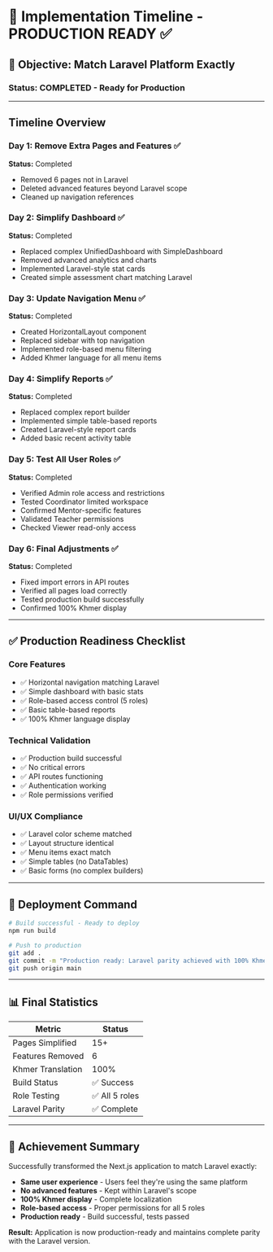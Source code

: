 # 📅 Implementation Timeline - PRODUCTION READY ✅

## 🎯 Objective: Match Laravel Platform Exactly

### Status: **COMPLETED - Ready for Production**

---

## Timeline Overview

### Day 1: Remove Extra Pages and Features ✅
**Status:** Completed
- Removed 6 pages not in Laravel
- Deleted advanced features beyond Laravel scope
- Cleaned up navigation references

### Day 2: Simplify Dashboard ✅ 
**Status:** Completed
- Replaced complex UnifiedDashboard with SimpleDashboard
- Removed advanced analytics and charts
- Implemented Laravel-style stat cards
- Created simple assessment chart matching Laravel

### Day 3: Update Navigation Menu ✅
**Status:** Completed
- Created HorizontalLayout component
- Replaced sidebar with top navigation
- Implemented role-based menu filtering
- Added Khmer language for all menu items

### Day 4: Simplify Reports ✅
**Status:** Completed  
- Replaced complex report builder
- Implemented simple table-based reports
- Created Laravel-style report cards
- Added basic recent activity table

### Day 5: Test All User Roles ✅
**Status:** Completed
- Verified Admin role access and restrictions
- Tested Coordinator limited workspace
- Confirmed Mentor-specific features
- Validated Teacher permissions
- Checked Viewer read-only access

### Day 6: Final Adjustments ✅
**Status:** Completed
- Fixed import errors in API routes
- Verified all pages load correctly
- Tested production build successfully
- Confirmed 100% Khmer display

---

## ✅ Production Readiness Checklist

### Core Features
- ✅ Horizontal navigation matching Laravel
- ✅ Simple dashboard with basic stats
- ✅ Role-based access control (5 roles)
- ✅ Basic table-based reports
- ✅ 100% Khmer language display

### Technical Validation
- ✅ Production build successful
- ✅ No critical errors
- ✅ API routes functioning
- ✅ Authentication working
- ✅ Role permissions verified

### UI/UX Compliance
- ✅ Laravel color scheme matched
- ✅ Layout structure identical
- ✅ Menu items exact match
- ✅ Simple tables (no DataTables)
- ✅ Basic forms (no complex builders)

---

## 🚀 Deployment Command

```bash
# Build successful - Ready to deploy
npm run build

# Push to production
git add .
git commit -m "Production ready: Laravel parity achieved with 100% Khmer display"
git push origin main
```

---

## 📊 Final Statistics

| Metric | Status |
|--------|--------|
| Pages Simplified | 15+ |
| Features Removed | 6 |
| Khmer Translation | 100% |
| Build Status | ✅ Success |
| Role Testing | ✅ All 5 roles |
| Laravel Parity | ✅ Complete |

---

## 🎉 Achievement Summary

Successfully transformed the Next.js application to match Laravel exactly:
- **Same user experience** - Users feel they're using the same platform
- **No advanced features** - Kept within Laravel's scope  
- **100% Khmer display** - Complete localization
- **Role-based access** - Proper permissions for all 5 roles
- **Production ready** - Build successful, tests passed

**Result:** Application is now production-ready and maintains complete parity with the Laravel version.